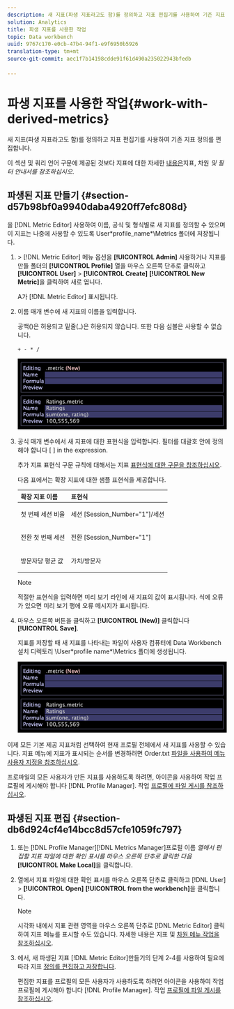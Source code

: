 ```yaml
---
description: 새 지표(파생 지표라고도 함)를 정의하고 지표 편집기를 사용하여 기존 지표 정의를 편집합니다.
solution: Analytics
title: 파생 지표를 사용한 작업
topic: Data workbench
uuid: 9767c170-e0cb-47b4-94f1-e9f6950b5926
translation-type: tm+mt
source-git-commit: aec1f7b14198cdde91f61d490a235022943bfedb

---
```



# 파생 지표를 사용한 작업{#work-with-derived-metrics}

새 지표(파생 지표라고도 함)를 정의하고 지표 편집기를 사용하여 기존 지표 정의를 편집합니다.

이 섹션 및 쿼리 언어 구문에 제공된 것보다 지표에 대한 자세한 [내용은](../../../../home/c-get-started/c-qry-lang-syntx/c-qry-lang-syntx.md#concept-15d1d3f5164a47d49468c5acb7299d9f)지표, 차원 *및 필터 안내서를 참조하십시오*.

## 파생된 지표 만들기 {#section-d57b98bf0a9940daba4920ff7efc808d}

을 [!DNL Metric Editor] 사용하여 이름, 공식 및 형식별로 새 지표를 정의할 수 있으며 이 지표는 나중에 사용할 수 있도록 User\*profile_name*\Metrics 폴더에 저장됩니다.

1. &#x200B;> [!DNL Metric Editor] 메뉴 옵션을 **[!UICONTROL Admin]** 사용하거나 지표를 만들 폴더의 **[!UICONTROL Profile]** 열을 마우스 오른쪽 단추로 클릭하고 **[!UICONTROL User]** > **[!UICONTROL Create]** **[!UICONTROL New Metric]**&#x200B;을 클릭하여 새로 엽니다.

   A가 [!DNL Metric Editor] 표시됩니다.

1. 이름 매개 변수에 새 지표의 이름을 입력합니다.

   공백()은 허용되고 밑줄(_)은 허용되지 않습니다. 또한 다음 심볼은 사용할 수 없습니다.

   `+ - * /`

   ![](assets/vis_MetricEditor_NewAndEditing.png)

1. 공식 매개 변수에서 새 지표에 대한 표현식을 입력합니다. 필터를 대괄호 안에 정의해야 합니다 [ ] in the expression.

   추가 지표 표현식 구문 규칙에 대해서는 지표 [표현식에 대한 구문을 참조하십시오](../../../../home/c-get-started/c-qry-lang-syntx/c-syntx-mtrc-exp.md#concept-bbf440a0307549e088df491b51b51d66).

   다음 표에서는 확장 지표에 대한 샘플 표현식을 제공합니다.

   <table id="table_ED77997FC08F492490DCAC3C4153781C"> 
   <thead> 
   <tr> 
      <th colname="col1" class="entry"> 확장 지표 이름 </th> 
      <th colname="col2" class="entry"> 표현식 </th> 
   </tr>
   </thead>
   <tbody> 
   <tr> 
      <td colname="col1"> <p>첫 번째 세션 비율 </p> </td> 
      <td colname="col2"> <p><span class="filepath"> 세션 [Session_Number="1"]/세션</span> </p> </td> 
   </tr> 
   <tr> 
      <td colname="col1"> <p>전환 첫 번째 세션 </p> </td> 
      <td colname="col2"> <p><span class="filepath"> 전환 [Session_Number="1"]</span> </p> </td> 
   </tr> 
   <tr> 
      <td colname="col1"> <p>방문자당 평균 값 </p> </td> 
      <td colname="col2"> <p><span class="filepath"> 가치/방문자</span> </p> </td> 
   </tr> 
   </tbody> 
   </table>

   >[!NOTE]
   >
   >적절한 표현식을 입력하면 미리 보기 라인에 새 지표의 값이 표시됩니다. 식에 오류가 있으면 미리 보기 행에 오류 메시지가 표시됩니다.

1. 마우스 오른쪽 버튼을 클릭하고 **[!UICONTROL (New)]** 클릭합니다 **[!UICONTROL Save]**.

   지표를 저장할 때 새 지표를 나타내는 파일이 사용자 컴퓨터에 Data Workbench 설치 디렉토리 \User\*profile name*\Metrics 폴더에 생성됩니다.

   ![](assets/vis_MetricEditor_NewAndEditing.png)

이제 모든 기본 제공 지표처럼 선택하여 현재 프로필 전체에서 새 지표를 사용할 수 있습니다. 지표 메뉴에 지표가 표시되는 순서를 변경하려면 Order.txt [파일을 사용하여 메뉴 사용자 지정을 참조하십시오](../../../../home/c-get-started/c-intf-anlys-ftrs/c-ctm-menus/t-cstm-menus-ordr-files.md#task-a391800a8dd444deb3e1516d5189f999).

프로파일의 모든 사용자가 만든 지표를 사용하도록 하려면, 아이콘을 사용하여 작업 프로필에 게시해야 합니다 [!DNL Profile Manager]. 작업 [프로필에 파일 게시를 참조하십시오](../../../../home/c-get-started/c-admin-intrf/c-prof-mgr/t-pub-files-wkg-prof.md#task-a0106e010c834d16bd60eef4721b6af9).

## 파생된 지표 편집 {#section-db6d924cf4e14bcc8d57cfe1059fc797}

1. 또는 [!DNL Profile Manager][!DNL Metrics Manager]프로필 이름 *열에서 편집할 지표 파일에 대한 확인 표시를 마우스 오른쪽 단추로 클릭한 다음* **[!UICONTROL Make Local]**&#x200B;을 클릭합니다.
1. 열에서 지표 파일에 대한 확인 표시를 마우스 오른쪽 단추로 클릭하고 [!DNL User] > **[!UICONTROL Open]** **[!UICONTROL from the workbench]**&#x200B;을 클릭합니다.

   >[!NOTE]
   >
   >시각화 내에서 지표 관련 영역을 마우스 오른쪽 단추로 [!DNL Metric Editor] 클릭하여 지표 메뉴를 표시할 수도 있습니다. 자세한 내용은 지표 및 [차원 메뉴 작업을 참조하십시오](../../../../home/c-get-started/c-vis/c-met-dim-menus.md#concept-50f07ae47c3e4f94ad7d3d7f8293ccac).

1. 에서, 새 파생된 지표 [!DNL Metric Editor]만들기의 단계 2-4를 사용하여 필요에 따라 지표 [정의를 편집하고 저장합니다](../../../../home/c-get-started/c-admin-intrf/c-prof-mgr/c-drvd-mtrcs.md#section-d57b98bf0a9940daba4920ff7efc808d).

   편집한 지표를 프로필의 모든 사용자가 사용하도록 하려면 아이콘을 사용하여 작업 프로필에 게시해야 합니다 [!DNL Profile Manager]. 작업 [프로필에 파일 게시를 참조하십시오](../../../../home/c-get-started/c-admin-intrf/c-prof-mgr/t-pub-files-wkg-prof.md#task-a0106e010c834d16bd60eef4721b6af9).

